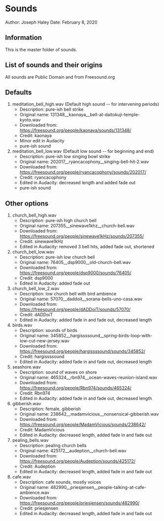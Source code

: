 # Sounds
Author: Joseph Haley
Date: February 8, 2020

## Information
This is the master folder of sounds.

## List of sounds and their origins
All sounds are Public Domain and from Freesound.org

## Defaults
1) meditation_bell_high.wav (Default high sound -- for intervening periods)
    * Description: pure-ish bell strike
    * Original name: 131348__kaonaya__bell-at-daitokuji-temple-kyoto.wav
    * Downloaded from: https://freesound.org/people/kaonaya/sounds/131348/
    * Credit: kaonaya
    * Minor edit in Audacity
    * pure-ish sound
2) meditation_bell_low.wav (Default low sound -- for beginning and end)
    * Description: pure-ish low singing bowl strike
    * Original name: 202017__ryancacophony__singing-bell-hit-2.wav
    * Downloaded from: https://freesound.org/people/ryancacophony/sounds/202017/
    * Credit: ryancacophony
    * Edited in Audacity: decreased length and added fade out
    * pure-ish sound

## Other options
1) church_bell_high.wav
    * Description: pure-ish high church bell
    * Original name: 207355__sinewave1khz__church-bell.wav
    * Downloaded from: https://freesound.org/people/sinewave1kHz/sounds/207355/
    * Credit: sinewave1kHz
    * Edited in Audacity: removed 3 bell hits, added fade out, shortened
2) church_bell_low.wav
    * Description: pure-ish low church bell
    * Original name: 76405__dsp9000__old-church-bell.wav
    * Downloaded from: https://freesound.org/people/dsp9000/sounds/76405/
    * Credit: dsp9000
    * Edited in Audacity: added fade out
3) church_bell_low_2.wav
    * Description: low church bell with bird ambience
    * Original name: 57070__daddoit__sorana-bells-uno-casa.wav
    * Downloaded from: https://freesound.org/people/dADDoiT/sounds/57070/
    * Credit: dADDoiT
    * Edited in Audacity: added fade in and fade out, decreased length
4) birds.wav
    * Description: sounds of birds
    * Original name: 345852__hargissssound__spring-birds-loop-with-low-cut-new-jersey.wav
    * Downloaded from: https://freesound.org/people/hargissssound/sounds/345852/
    * Credit: hargissssound
    * Edited in Audacity: added fade in and fade out, decreased length
5) seashore.wav
    * Description: sound of waves on shore
    * Original name: 465324__rbn974__ocean-waves-reunion-island.wav
    * Downloaded from: https://freesound.org/people/Rbn974/sounds/465324/
    * Credit: Rbn974
    * Edited in Audacity: added fade in and fade out, decreased length
6) gibberish.wav
    * Description: female, gibberish
    * Original name: 238642__madamvicious__nonsensical-gibberish.wav
    * Downloaded from: https://freesound.org/people/MadamVicious/sounds/238642/
    * Credit: MadamVicious
    * Edited in Audacity: decreased length, added fade in and fade out
7) pealing_bells.wav
    * Description: pealing church bells
    * Original name: 425172__audeption__church-bell.wav
    * Downloaded from: https://freesound.org/people/Audeption/sounds/425172/
    * Credit: Audeption
    * Edited in Audacity: decreased length, added fade in and fade out
8) cafe.wav
    * Description: cafe sounds, mostly voices
    * Original name: 482990__priesjensen__people-talking-at-cafe-ambience.wav
    * Downloaded from: https://freesound.org/people/priesjensen/sounds/482990/
    * Credit: priesjensen
    * Edited in Audacity: decreased length, added fade in and fade out
